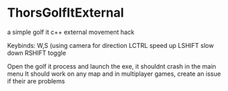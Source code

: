 # ThorsGolfItExternal
a simple golf it c++ external movement hack

Keybinds:
W,S (using camera for direction
LCTRL speed up
LSHIFT slow down
RSHIFT toggle

Open the golf it process and launch the exe, it shouldnt crash in the main menu
It should work on any map and in multiplayer games, create an issue if their are problems
